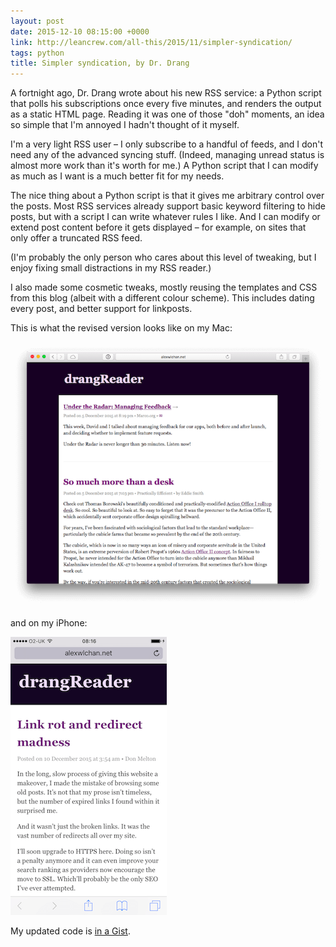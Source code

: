 ```yaml
---
layout: post
date: 2015-12-10 08:15:00 +0000
link: http://leancrew.com/all-this/2015/11/simpler-syndication/
tags: python
title: Simpler syndication, by Dr. Drang
---
```


A fortnight ago, Dr. Drang wrote about his new RSS service: a Python script that polls his subscriptions once every five minutes, and renders the output as a static HTML page.
Reading it was one of those "doh" moments, an idea so simple that I'm annoyed I hadn't thought of it myself.

I'm a very light RSS user – I only subscribe to a handful of feeds, and I don't need any of the advanced syncing stuff.  (Indeed, managing unread status is almost more work than it's worth for me.)  A Python script that I can modify as much as I want is a much better fit for my needs.

The nice thing about a Python script is that it gives me arbitrary control over the posts.  Most RSS services already support basic keyword filtering to hide posts, but with a script I can write whatever rules I like.  And I can modify or extend post content before it gets displayed – for example, on sites that only offer a truncated RSS feed.

(I'm probably the only person who cares about this level of tweaking, but I enjoy fixing small distractions in my RSS reader.)

I also made some cosmetic tweaks, mostly reusing the templates and CSS from this blog (albeit with a different colour scheme).  This includes dating every post, and better support for linkposts.

This is what the revised version looks like on my Mac:

![](/images/2015/drangreader.png)

and on my iPhone:

![](/images/2015/drangreader-iphone.png)

My updated code is [in a Gist](https://gist.github.com/alexwlchan/01cec115a6f51d35ab26).
